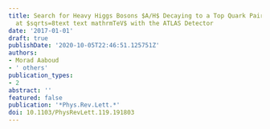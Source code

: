 ```yaml
---
title: Search for Heavy Higgs Bosons $A/H$ Decaying to a Top Quark Pair in $pp$ Collisions
  at $sqrts=8text text mathrmTeV$ with the ATLAS Detector
date: '2017-01-01'
draft: true
publishDate: '2020-10-05T22:46:51.125751Z'
authors:
- Morad Aaboud
- ' others'
publication_types:
- 2
abstract: ''
featured: false
publication: '*Phys.Rev.Lett.*'
doi: 10.1103/PhysRevLett.119.191803
---
```


